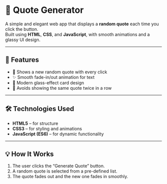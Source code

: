 # 🎯 Quote Generator

A simple and elegant web app that displays a **random quote** each time you click the button.  
Built using **HTML**, **CSS**, and **JavaScript**, with smooth animations and a glassy UI design.

---

## 🚀 Features
- 🧠 Shows a new random quote with every click  
- ✨ Smooth fade-in/out animation for text  
- 🪩 Modern glass-effect card design  
- 🔁 Avoids showing the same quote twice in a row  

---

## 🛠️ Technologies Used
- **HTML5** – for structure  
- **CSS3** – for styling and animations  
- **JavaScript (ES6)** – for dynamic functionality  

---

## 💡 How It Works
1. The user clicks the “Generate Quote” button.  
2. A random quote is selected from a pre-defined list.  
3. The quote fades out and the new one fades in smoothly.  

